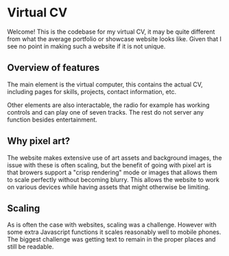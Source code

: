 # Virtual CV

Welcome! This is the codebase for my virtual CV, it may be quite different from what the average portfolio or showcase website looks like. Given that I see no point in making such a website if it is not unique.  

## Overview of features

The main element is the virtual computer, this contains the actual CV, including pages for skills, projects, contact information, etc.

Other elements are also interactable, the radio for example has working controls and can play one of seven tracks. The rest do not server any function besides entertainment. 

## Why pixel art?

The website makes extensive use of art assets and background images, the issue with these is often scaling, but the benefit of going with pixel art is that browers support a "crisp rendering" mode or images that allows them to scale perfectly without becoming blurry. This allows the website to work on various devices while having assets that might otherwise be limiting.

## Scaling

As is often the case with websites, scaling was a challenge. However with some extra Javascript functions it scales reasonably well to mobile phones. The biggest challenge was getting text to remain in the proper places and still be readable. 